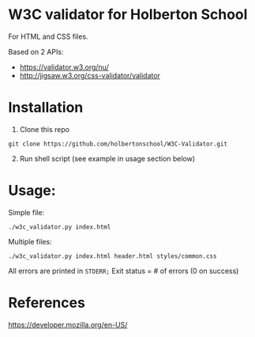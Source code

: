 # W3C validator for Holberton School

For HTML and CSS files.

Based on 2 APIs:

* https://validator.w3.org/nu/
* http://jigsaw.w3.org/css-validator/validator

# Installation

1. Clone this repo 

`git clone https://github.com/holbertonschool/W3C-Validator.git`

2. Run shell script (see example in usage section below)

# Usage:

Simple file:

```./w3c_validator.py index.html```

Multiple files:

`./w3c_validator.py index.html header.html styles/common.css`

All errors are printed in `STDERR;` Exit status = # of errors (0 on success)

# References

https://developer.mozilla.org/en-US/
